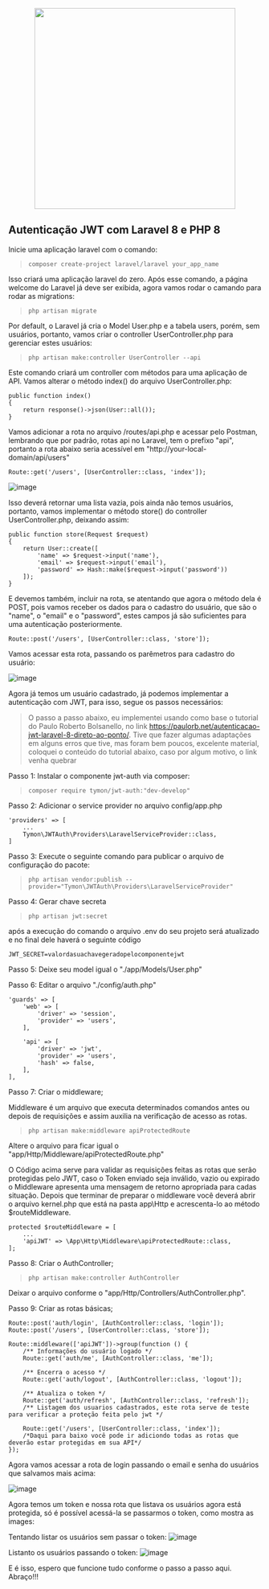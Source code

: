 <p align="center"><a href="https://laravel.com" target="_blank"><img src="https://raw.githubusercontent.com/laravel/art/master/logo-lockup/5%20SVG/2%20CMYK/1%20Full%20Color/laravel-logolockup-cmyk-red.svg" width="400"></a></p>

## Autenticação JWT com Laravel 8 e PHP 8

Inicie uma aplicação laravel com o comando:

> ```composer create-project laravel/laravel your_app_name```

Isso criará uma aplicação laravel do zero. Após esse comando, a página welcome do Laravel já deve ser exibida, agora vamos rodar o camando para rodar as migrations:

> ```php artisan migrate```

Por default, o Laravel já cria o Model User.php e a tabela users, porém, sem usuários, portanto, vamos criar o controller UserController.php para gerenciar estes usuários:

> ```php artisan make:controller UserController --api```

Este comando criará um controller com métodos para uma aplicação de API. Vamos alterar o método index() do arquivo UserController.php:

```
public function index()
{
    return response()->json(User::all());
}
```

Vamos adicionar a rota no arquivo /routes/api.php e acessar pelo Postman, lembrando que por padrão, rotas api no Laravel, tem o prefixo "api", portanto a rota abaixo seria acessível em "http://your-local-domain/api/users"

```
Route::get('/users', [UserController::class, 'index']);
```

![image](https://user-images.githubusercontent.com/456792/140555197-9a60f613-efbc-4439-85ce-83d13e83e284.png)

Isso deverá retornar uma lista vazia, pois ainda não temos usuários, portanto, vamos implementar o método store() do controller UserController.php, deixando assim:

```
public function store(Request $request)
{
    return User::create([
        'name' => $request->input('name'),
        'email' => $request->input('email'),
        'password' => Hash::make($request->input('password'))
    ]);
}
```

E devemos também, incluir na rota, se atentando que agora o método dela é POST, pois vamos receber os dados para o cadastro do usuário, que são o "name", o "email" e o "password", estes campos já são suficientes para uma autenticação posteriormente.

```
Route::post('/users', [UserController::class, 'store']);
```

Vamos acessar esta rota, passando os parêmetros para cadastro do usuário:

![image](https://user-images.githubusercontent.com/456792/140556181-132b4102-0ea4-4290-8bc6-99537679d22d.png)

Agora já temos um usuário cadastrado, já podemos implementar a autenticação com JWT, para isso, segue os passos necessários:


>O passo a passo abaixo, eu implementei usando como base o tutorial do Paulo Roberto Bolsanello, no link https://paulorb.net/autenticacao-jwt-laravel-8-direto-ao-ponto/. Tive que fazer algumas adaptações em alguns erros que tive, mas foram bem poucos, excelente material, coloquei o conteúdo do tutorial abaixo, caso por algum motivo, o link venha quebrar


Passo 1: Instalar o componente jwt-auth via composer:

>```composer require tymon/jwt-auth:"dev-develop"```

Passo 2: Adicionar o service provider no arquivo config/app.php

```
'providers' => [
    ... 
    Tymon\JWTAuth\Providers\LaravelServiceProvider::class,
]
```

Passo 3: Execute o seguinte comando para publicar o arquivo de configuração do pacote:

>```php artisan vendor:publish --provider="Tymon\JWTAuth\Providers\LaravelServiceProvider"```

Passo 4: Gerar chave secreta

>```php artisan jwt:secret```

após a execução do comando o arquivo .env do seu projeto será atualizado e no final dele haverá o seguinte código

```
JWT_SECRET=valordasuachavegeradopelocomponentejwt
```

Passo 5: Deixe seu model igual o "./app/Models/User.php"

Passo 6: Editar o arquivo "./config/auth.php"

```
'guards' => [
    'web' => [
        'driver' => 'session',
        'provider' => 'users',
    ],

    'api' => [
        'driver' => 'jwt',
        'provider' => 'users',
        'hash' => false,
    ],
],
```

Passo 7: Criar o middleware;

Middleware é um arquivo que executa determinados comandos antes ou depois de requisições e assim auxilia na verificação de acesso as rotas.

>```php artisan make:middleware apiProtectedRoute```

Altere o arquivo para ficar igual o "app/Http/Middleware/apiProtectedRoute.php"

O Código acima serve para validar as requisições feitas as rotas que serão protegidas pelo JWT, caso o Token enviado seja inválido, vazio ou expirado o Middleware apresenta uma mensagem de retorno apropriada para cadas situação.
Depois que terminar de preparar o middleware você deverá abrir o arquivo kernel.php que está na pasta app\Http e acrescenta-lo ao método $routeMiddleware.

```
protected $routeMiddleware = [
    ...
    'apiJWT' => \App\Http\Middleware\apiProtectedRoute::class,
];
```

Passo 8: Criar o AuthController;

>```php artisan make:controller AuthController```

Deixar o arquivo conforme o "app/Http/Controllers/AuthController.php".

Passo 9: Criar as rotas básicas;

```
Route::post('auth/login', [AuthController::class, 'login']);
Route::post('/users', [UserController::class, 'store']);

Route::middleware(['apiJWT'])->group(function () {
    /** Informações do usuário logado */
    Route::get('auth/me', [AuthController::class, 'me']);

    /** Encerra o acesso */
    Route::get('auth/logout', [AuthController::class, 'logout']);

    /** Atualiza o token */
    Route::get('auth/refresh', [AuthController::class, 'refresh']);
    /** Listagem dos usuarios cadastrados, este rota serve de teste para verificar a proteção feita pelo jwt */

    Route::get('/users', [UserController::class, 'index']);
    /*Daqui para baixo você pode ir adiciondo todas as rotas que deverão estar protegidas em sua API*/
});
```

Agora vamos acessar a rota de login passando o email e senha do usuários que salvamos mais acima:

![image](https://user-images.githubusercontent.com/456792/140559652-1d93c500-38f6-46ae-ac61-e78ca1564969.png)

Agora temos um token e nossa rota que listava os usuários agora está protegida, só é possível acessá-la se passarmos o token, como mostra as images:

Tentando listar os usuários sem passar o token:
![image](https://user-images.githubusercontent.com/456792/140560015-26deda50-3572-4bd2-8f59-0038502b7128.png)

Listanto os usuários passando o token:
![image](https://user-images.githubusercontent.com/456792/140560273-f7793464-76bb-4f09-aa35-295e8446dce3.png)

E é isso, espero que funcione tudo conforme o passo a passo aqui. Abraço!!!
